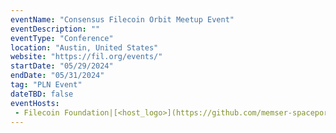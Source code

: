 ```yaml
---
eventName: "Consensus Filecoin Orbit Meetup Event"
eventDescription: ""
eventType: "Conference"
location: "Austin, United States"
website: "https://fil.org/events/"
startDate: "05/29/2024"
endDate: "05/31/2024"
tag: "PLN Event"
dateTBD: false
eventHosts:
 - Filecoin Foundation|[<host_logo>](https://github.com/memser-spaceport/pln-events/blob/main/public/uploads/filecoin-foundation.webp)
---
```

